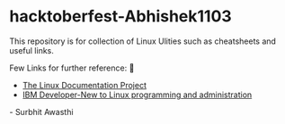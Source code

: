 # hacktoberfest-Abhishek1103

This repository is for collection of Linux Ulities such as cheatsheets and useful links.

Few Links for further reference: :rocket:
* [The Linux Documentation Project](https://www.tldp.org/)<br>
* [IBM Developer-New to Linux programming and administration](https://www.ibm.com/developerworks/linux/newto/)

\- Surbhit Awasthi
